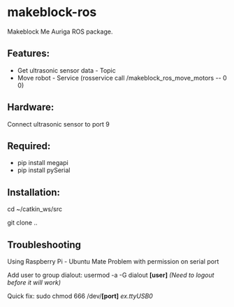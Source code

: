 # makeblock-ros
Makeblock Me Auriga ROS package.

Features:
--
- Get ultrasonic sensor data - Topic 
- Move robot - Service (rosservice call /makeblock_ros_move_motors -- 0 0)

Hardware:
--
Connect ultrasonic sensor to port 9

Required:
--
- pip install megapi
- pip install pySerial

Installation:
--
cd ~/catkin_ws/src

git clone ..

Troubleshooting
--
Using Raspberry Pi - Ubuntu Mate
Problem with permission on serial port

Add user to group dialout:
usermod -a -G dialout **[user]**
*(Need to logout before it will work)*

Quick fix:
sudo chmod 666 /dev/**[port]** *ex.ttyUSB0*

